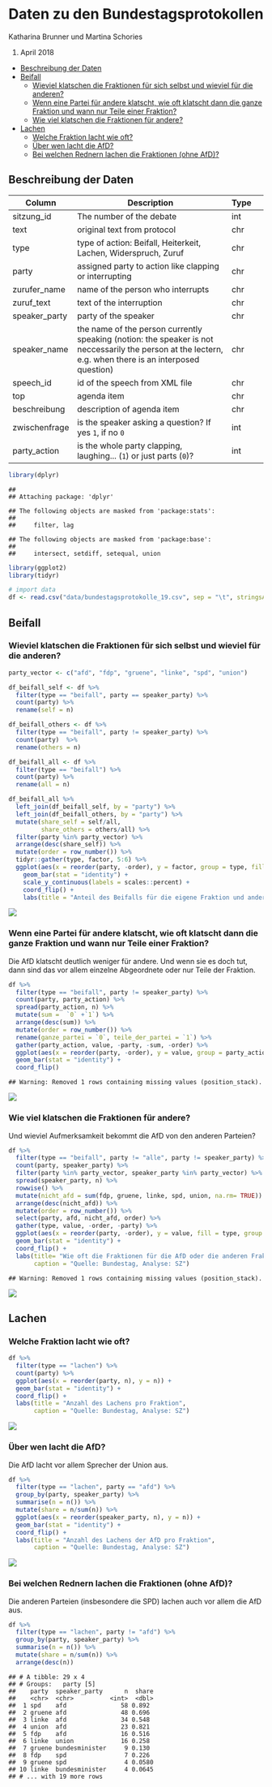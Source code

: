 Daten zu den Bundestagsprotokollen
================
Katharina Brunner und Martina Schories
1.  April 2018

-   [Beschreibung der Daten](#beschreibung-der-daten)
-   [Beifall](#beifall)
    -   [Wieviel klatschen die Fraktionen für sich selbst und wieviel für die anderen?](#wieviel-klatschen-die-fraktionen-für-sich-selbst-und-wieviel-für-die-anderen)
    -   [Wenn eine Partei für andere klatscht, wie oft klatscht dann die ganze Fraktion und wann nur Teile einer Fraktion?](#wenn-eine-partei-für-andere-klatscht-wie-oft-klatscht-dann-die-ganze-fraktion-und-wann-nur-teile-einer-fraktion)
    -   [Wie viel klatschen die Fraktionen für andere?](#wie-viel-klatschen-die-fraktionen-für-andere)
-   [Lachen](#lachen)
    -   [Welche Fraktion lacht wie oft?](#welche-fraktion-lacht-wie-oft)
    -   [Über wen lacht die AfD?](#über-wen-lacht-die-afd)
    -   [Bei welchen Rednern lachen die Fraktionen (ohne AfD)?](#bei-welchen-rednern-lachen-die-fraktionen-ohne-afd)

Beschreibung der Daten
----------------------

<table style="width:100%;">
<colgroup>
<col width="8%" />
<col width="81%" />
<col width="7%" />
<col width="3%" />
</colgroup>
<thead>
<tr class="header">
<th>Column</th>
<th>Description</th>
<th>Type</th>
<th></th>
</tr>
</thead>
<tbody>
<tr class="odd">
<td>sitzung_id</td>
<td>The number of the debate</td>
<td>int</td>
<td></td>
</tr>
<tr class="even">
<td>text</td>
<td>original text from protocol</td>
<td>chr</td>
<td></td>
</tr>
<tr class="odd">
<td>type</td>
<td>type of action: Beifall, Heiterkeit, Lachen, Widerspruch, Zuruf</td>
<td>chr</td>
<td></td>
</tr>
<tr class="even">
<td>party</td>
<td>assigned party to action like clapping or interrupting</td>
<td>chr</td>
<td></td>
</tr>
<tr class="odd">
<td>zurufer_name</td>
<td>name of the person who interrupts</td>
<td>chr</td>
<td></td>
</tr>
<tr class="even">
<td>zuruf_text</td>
<td>text of the interruption</td>
<td>chr</td>
<td></td>
</tr>
<tr class="odd">
<td>speaker_party</td>
<td>party of the speaker</td>
<td>chr</td>
<td></td>
</tr>
<tr class="even">
<td>speaker_name</td>
<td>the name of the person currently speaking (notion: the speaker is not neccessarily the person at the lectern, e.g. when there is an interposed question)</td>
<td>chr</td>
<td></td>
</tr>
<tr class="odd">
<td>speech_id</td>
<td>id of the speech from XML file</td>
<td>chr</td>
<td></td>
</tr>
<tr class="even">
<td>top</td>
<td>agenda item</td>
<td>chr</td>
<td></td>
</tr>
<tr class="odd">
<td>beschreibung</td>
<td>description of agenda item</td>
<td>chr</td>
<td></td>
</tr>
<tr class="even">
<td>zwischenfrage</td>
<td>is the speaker asking a question? If yes <code>1</code>, if no <code>0</code></td>
<td>int</td>
<td></td>
</tr>
<tr class="odd">
<td>party_action</td>
<td>is the whole party clapping, laughing... (<code>1</code>) or just parts (<code>0</code>)?</td>
<td>int</td>
<td></td>
</tr>
</tbody>
</table>

``` r
library(dplyr)
```

    ## 
    ## Attaching package: 'dplyr'

    ## The following objects are masked from 'package:stats':
    ## 
    ##     filter, lag

    ## The following objects are masked from 'package:base':
    ## 
    ##     intersect, setdiff, setequal, union

``` r
library(ggplot2)
library(tidyr)

# import data
df <- read.csv("data/bundestagsprotokolle_19.csv", sep = "\t", stringsAsFactors = F)
```

Beifall
-------

### Wieviel klatschen die Fraktionen für sich selbst und wieviel für die anderen?

``` r
party_vector <- c("afd", "fdp", "gruene", "linke", "spd", "union")

df_beifall_self <- df %>%  
  filter(type == "beifall", party == speaker_party) %>% 
  count(party) %>% 
  rename(self = n)

df_beifall_others <- df %>% 
  filter(type == "beifall", party != speaker_party) %>% 
  count(party)  %>% 
  rename(others = n)

df_beifall_all <- df %>%
  filter(type == "beifall") %>% 
  count(party) %>% 
  rename(all = n)

df_beifall_all %>% 
  left_join(df_beifall_self, by = "party") %>% 
  left_join(df_beifall_others, by = "party") %>% 
  mutate(share_self = self/all,
         share_others = others/all) %>% 
  filter(party %in% party_vector) %>% 
  arrange(desc(share_self)) %>% 
  mutate(order = row_number()) %>% 
  tidyr::gather(type, factor, 5:6) %>% 
  ggplot(aes(x = reorder(party, -order), y = factor, group = type, fill = type)) +
    geom_bar(stat = "identity") +
    scale_y_continuous(labels = scales::percent) +
    coord_flip() +
    labs(title = "Anteil des Beifalls für die eigene Fraktion und andere Fraktionen")
```

![](readme_files/figure-markdown_github/unnamed-chunk-2-1.png)

### Wenn eine Partei für andere klatscht, wie oft klatscht dann die ganze Fraktion und wann nur Teile einer Fraktion?

Die AfD klatscht deutlich weniger für andere. Und wenn sie es doch tut, dann sind das vor allem einzelne Abgeordnete oder nur Teile der Fraktion.

``` r
df %>% 
  filter(type == "beifall", party != speaker_party) %>% 
  count(party, party_action) %>% 
  spread(party_action, n) %>% 
  mutate(sum =  `0` +`1`) %>% 
  arrange(desc(sum)) %>% 
  mutate(order = row_number()) %>% 
  rename(ganze_partei = `0`, teile_der_partei = `1`) %>% 
  gather(party_action, value, -party, -sum, -order) %>% 
  ggplot(aes(x = reorder(party, -order), y = value, group = party_action, fill = party_action)) +
  geom_bar(stat = "identity") +
  coord_flip()
```

    ## Warning: Removed 1 rows containing missing values (position_stack).

![](readme_files/figure-markdown_github/unnamed-chunk-3-1.png)

### Wie viel klatschen die Fraktionen für andere?

Und wieviel Aufmerksamkeit bekommt die AfD von den anderen Parteien?

``` r
df %>%  
  filter(type == "beifall", party != "alle", party != speaker_party) %>% 
  count(party, speaker_party) %>% 
  filter(party %in% party_vector, speaker_party %in% party_vector) %>% 
  spread(speaker_party, n) %>% 
  rowwise() %>% 
  mutate(nicht_afd = sum(fdp, gruene, linke, spd, union, na.rm= TRUE)) %>% 
  arrange(desc(nicht_afd)) %>% 
  mutate(order = row_number()) %>% 
  select(party, afd, nicht_afd, order) %>% 
  gather(type, value, -order, -party) %>% 
  ggplot(aes(x = reorder(party, -order), y = value, fill = type, group = desc(type))) +
  geom_bar(stat = "identity") +
  coord_flip() +
  labs(title= "Wie oft die Fraktionen für die AfD oder die anderen Fraktionen klatschen",
       caption = "Quelle: Bundestag, Analyse: SZ")
```

    ## Warning: Removed 1 rows containing missing values (position_stack).

![](readme_files/figure-markdown_github/unnamed-chunk-4-1.png)

Lachen
------

### Welche Fraktion lacht wie oft?

``` r
df %>% 
  filter(type == "lachen") %>% 
  count(party) %>% 
  ggplot(aes(x = reorder(party, n), y = n)) +
  geom_bar(stat = "identity") +
  coord_flip() +
  labs(title = "Anzahl des Lachens pro Fraktion",
       caption = "Quelle: Bundestag, Analyse: SZ")
```

![](readme_files/figure-markdown_github/unnamed-chunk-5-1.png)

### Über wen lacht die AfD?

Die AfD lacht vor allem Sprecher der Union aus.

``` r
df %>% 
  filter(type == "lachen", party == "afd") %>% 
  group_by(party, speaker_party) %>% 
  summarise(n = n()) %>% 
  mutate(share = n/sum(n)) %>% 
  ggplot(aes(x = reorder(speaker_party, n), y = n)) +
  geom_bar(stat = "identity") +
  coord_flip() +
  labs(title = "Anzahl des Lachens der AfD pro Fraktion",
       caption = "Quelle: Bundestag, Analyse: SZ")
```

![](readme_files/figure-markdown_github/unnamed-chunk-6-1.png)

### Bei welchen Rednern lachen die Fraktionen (ohne AfD)?

Die anderen Parteien (insbesondere die SPD) lachen auch vor allem die AfD aus.

``` r
df %>% 
  filter(type == "lachen", party != "afd") %>% 
  group_by(party, speaker_party) %>% 
  summarise(n = n()) %>% 
  mutate(share = n/sum(n)) %>% 
  arrange(desc(n))
```

    ## # A tibble: 29 x 4
    ## # Groups:   party [5]
    ##    party  speaker_party      n  share
    ##    <chr>  <chr>          <int>  <dbl>
    ##  1 spd    afd               58 0.892 
    ##  2 gruene afd               48 0.696 
    ##  3 linke  afd               34 0.548 
    ##  4 union  afd               23 0.821 
    ##  5 fdp    afd               16 0.516 
    ##  6 linke  union             16 0.258 
    ##  7 gruene bundesminister     9 0.130 
    ##  8 fdp    spd                7 0.226 
    ##  9 gruene spd                4 0.0580
    ## 10 linke  bundesminister     4 0.0645
    ## # ... with 19 more rows

